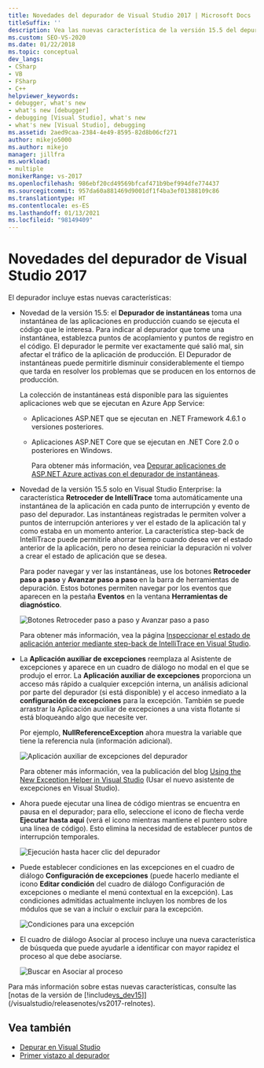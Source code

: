 ```yaml
---
title: Novedades del depurador de Visual Studio 2017 | Microsoft Docs
titleSuffix: ''
description: Vea las nuevas característica de la versión 15.5 del depurador. Se incluyen instantáneas del código seleccionado de las aplicaciones en producción y la característica Retroceder de IntelliTrace.
ms.custom: SEO-VS-2020
ms.date: 01/22/2018
ms.topic: conceptual
dev_langs:
- CSharp
- VB
- FSharp
- C++
helpviewer_keywords:
- debugger, what's new
- what's new [debugger]
- debugging [Visual Studio], what's new
- what's new [Visual Studio], debugging
ms.assetid: 2aed9caa-2384-4e49-8595-82d8b06cf271
author: mikejo5000
ms.author: mikejo
manager: jillfra
ms.workload:
- multiple
monikerRange: vs-2017
ms.openlocfilehash: 986ebf20cd49569bfcaf471b9bef994dfe774437
ms.sourcegitcommit: 957da60a881469d9001df1f4ba3ef01388109c86
ms.translationtype: HT
ms.contentlocale: es-ES
ms.lasthandoff: 01/13/2021
ms.locfileid: "98149409"
---
```

# <a name="whats-new-for-the-debugger-in-visual-studio-2017"></a>Novedades del depurador de Visual Studio 2017

El depurador incluye estas nuevas características:

- Novedad de la versión 15.5: el **Depurador de instantáneas** toma una instantánea de las aplicaciones en producción cuando se ejecuta el código que le interesa. Para indicar al depurador que tome una instantánea, establezca puntos de acoplamiento y puntos de registro en el código. El depurador le permite ver exactamente qué salió mal, sin afectar el tráfico de la aplicación de producción. El Depurador de instantáneas puede permitirle disminuir considerablemente el tiempo que tarda en resolver los problemas que se producen en los entornos de producción.

    La colección de instantáneas está disponible para las siguientes aplicaciones web que se ejecutan en Azure App Service:

  * Aplicaciones ASP.NET que se ejecutan en .NET Framework 4.6.1 o versiones posteriores.
  * Aplicaciones ASP.NET Core que se ejecutan en .NET Core 2.0 o posteriores en Windows.

    Para obtener más información, vea [Depurar aplicaciones de ASP.NET Azure activas con el depurador de instantáneas](../debugger/debug-live-azure-applications.md).

- Novedad de la versión 15.5 solo en Visual Studio Enterprise: la característica **Retroceder de IntelliTrace** toma automáticamente una instantánea de la aplicación en cada punto de interrupción y evento de paso del depurador. Las instantáneas registradas le permiten volver a puntos de interrupción anteriores y ver el estado de la aplicación tal y como estaba en un momento anterior. La característica step-back de IntelliTrace puede permitirle ahorrar tiempo cuando desea ver el estado anterior de la aplicación, pero no desea reiniciar la depuración ni volver a crear el estado de aplicación que se desea.

    Para poder navegar y ver las instantáneas, use los botones **Retroceder paso a paso** y **Avanzar paso a paso** en la barra de herramientas de depuración. Estos botones permiten navegar por los eventos que aparecen en la pestaña **Eventos** en la ventana **Herramientas de diagnóstico**.

    ![Botones Retroceder paso a paso y Avanzar paso a paso](../debugger/media/intellitrace-step-back-icons-description.png  "Botones Retroceder paso a paso y Avanzar paso a paso")

    Para obtener más información, vea la página [Inspeccionar el estado de aplicación anterior mediante step-back de IntelliTrace en Visual Studio](view-historical-application-state.md).

- La **Aplicación auxiliar de excepciones** reemplaza al Asistente de excepciones y aparece en un cuadro de diálogo no modal en el que se produjo el error. La **Aplicación auxiliar de excepciones** proporciona un acceso más rápido a cualquier excepción interna, un análisis adicional por parte del depurador (si está disponible) y el acceso inmediato a la **configuración de excepciones** para la excepción. También se puede arrastrar la Aplicación auxiliar de excepciones a una vista flotante si está bloqueando algo que necesite ver.

    Por ejemplo, **NullReferenceException** ahora muestra la variable que tiene la referencia nula (información adicional).

    ![Aplicación auxiliar de excepciones del depurador](../debugger/media/dbg-exception-helper.png "DbgExceptionHelper")

    Para obtener más información, vea la publicación del blog [Using the New Exception Helper in Visual Studio](https://devblogs.microsoft.com/devops/using-the-new-exception-helper-in-visual-studio-15-preview/) (Usar el nuevo asistente de excepciones en Visual Studio).

- Ahora puede ejecutar una línea de código mientras se encuentra en pausa en el depurador; para ello, seleccione el icono de flecha verde **Ejecutar hasta aquí** (verá el icono mientras mantiene el puntero sobre una línea de código). Esto elimina la necesidad de establecer puntos de interrupción temporales.

    ![Ejecución hasta hacer clic del depurador](../debugger/media/dbg-run-to-click.png "DbgRunToClick")

- Puede establecer condiciones en las excepciones en el cuadro de diálogo **Configuración de excepciones** (puede hacerlo mediante el icono **Editar condición** del cuadro de diálogo Configuración de excepciones o mediante el menú contextual en la excepción). Las condiciones admitidas actualmente incluyen los nombres de los módulos que se van a incluir o excluir para la excepción.

    ![Condiciones para una excepción](../debugger/media/dbg-conditional-exception.png "DbgConditionalException")

- El cuadro de diálogo Asociar al proceso incluye una nueva característica de búsqueda que puede ayudarle a identificar con mayor rapidez el proceso al que debe asociarse.

    ![Buscar en Asociar al proceso](../debugger/media/dbg-attach-to-process-search.png "DbgAttachToProcessSearch")

Para más información sobre estas nuevas características, consulte las [notas de la versión de [!include[vs_dev15](../misc/includes/vs_dev15_md.md)]](/visualstudio/releasenotes/vs2017-relnotes).

## <a name="see-also"></a>Vea también

- [Depurar en Visual Studio](../debugger/index.yml)
- [Primer vistazo al depurador](../debugger/debugger-feature-tour.md)